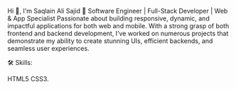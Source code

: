Hi 👋, I'm Saqlain Ali Sajid 
🚀 Software Engineer | Full-Stack Developer | Web & App Specialist
Passionate about building responsive, dynamic, and impactful applications for both web and mobile. With a strong grasp of both frontend and backend development, I’ve worked on numerous projects that demonstrate my ability to create stunning UIs, efficient backends, and seamless user experiences.



🛠 Skills:

HTML5 CSS3.

